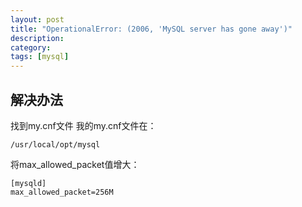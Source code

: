 ```yaml
---
layout: post
title: "OperationalError: (2006, 'MySQL server has gone away')"
description:
category:
tags: [mysql]
---
```


## 解决办法
找到my.cnf文件
我的my.cnf文件在：
```
/usr/local/opt/mysql
```

将max_allowed_packet值增大：
```
[mysqld]
max_allowed_packet=256M
```
